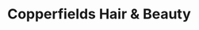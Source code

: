 ---
title: "Copperfields Hair & Beauty"
url: /perth/copperfields-hair-and-beauty/
shop: hairdresser
---